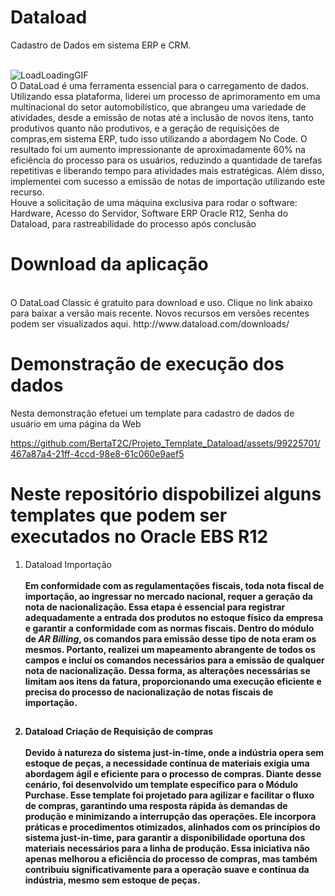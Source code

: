# Dataload
Cadastro de Dados em sistema ERP e CRM.
<br ><br>

![LoadLoadingGIF](https://github.com/BertaT2C/Projeto_Template_Dataload/assets/99225701/1668e2eb-8ba7-45f2-9fab-7f3c07e4e25e)
<br>
O DataLoad é uma ferramenta essencial para o carregamento de dados. Utilizando essa plataforma, liderei um processo de aprimoramento em uma multinacional do setor automobilístico, que abrangeu uma variedade de atividades, desde a emissão de notas até a inclusão de novos itens, tanto produtivos quanto não produtivos, e a geração de requisições de compras,em sistema ERP, tudo isso utilizando a abordagem No Code. O resultado foi um aumento impressionante de aproximadamente 60% na eficiência do processo para os usuários, reduzindo a quantidade de tarefas repetitivas e liberando tempo para atividades mais estratégicas. Além disso, implementei com sucesso a emissão de notas de importação utilizando este recurso.
<br> 
Houve a solicitação de uma máquina exclusiva para rodar o software:
Hardware, Acesso do Servidor, Software ERP Oracle R12, Senha do Dataload, para rastreabilidade do processo após conclusão

# Download da aplicação
<br>
O DataLoad Classic é gratuito para download e uso. Clique no link abaixo para baixar a versão mais recente. Novos recursos em versões recentes podem ser visualizados aqui.
http://www.dataload.com/downloads/

# Demonstração de execução dos dados

Nesta demonstração efetuei um template para cadastro de dados de usuário em uma página da Web
<br>





https://github.com/BertaT2C/Projeto_Template_Dataload/assets/99225701/467a87a4-21ff-4ccd-98e8-61c060e9aef5

# Neste repositório dispobilizei alguns templates que podem ser executados no Oracle EBS R12

1) Dataload Importação<b>
<br><br> 
Em conformidade com as regulamentações fiscais, toda nota fiscal de importação, ao ingressar no mercado nacional, requer a geração da nota de nacionalização. Essa etapa é essencial para registrar adequadamente a entrada dos produtos no estoque físico da empresa e garantir a conformidade com as normas fiscais. Dentro do módulo de *AR Billing*, os comandos para emissão desse tipo de nota eram os mesmos. Portanto, realizei um mapeamento abrangente de todos os campos e incluí os comandos necessários para a emissão de qualquer nota de nacionalização. Dessa forma, as alterações necessárias se limitam aos itens da fatura, proporcionando uma execução eficiente e precisa do processo de nacionalização de notas fiscais de importação.
##
2) Dataload Criação de Requisição de compras
<br><br> 
Devido à natureza do sistema just-in-time, onde a indústria opera sem estoque de peças, a necessidade contínua de materiais exigia uma abordagem ágil e eficiente para o processo de compras. Diante desse cenário, foi desenvolvido um template específico para o Módulo Purchase. Esse template foi projetado para agilizar e facilitar o fluxo de compras, garantindo uma resposta rápida às demandas de produção e minimizando a interrupção das operações. Ele incorpora práticas e procedimentos otimizados, alinhados com os princípios do sistema just-in-time, para garantir a disponibilidade oportuna dos materiais necessários para a linha de produção. Essa iniciativa não apenas melhorou a eficiência do processo de compras, mas também contribuiu significativamente para a operação suave e contínua da indústria, mesmo sem estoque de peças.
